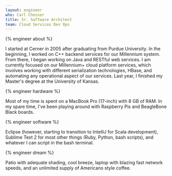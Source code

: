 ```yaml
---
layout: engineer
who: Carl Chesser
title: Sr. Software Architect
team: Cloud Services Dev Ops
---
```


{% engineer about %}

I started at Cerner in 2005 after graduating from Purdue University. In the beginning, I worked on C++ backend services for our Millennium system.  From there, I began working on Java and RESTful web services. I am currently focused on our Millennium+ cloud platform services, which involves working with different serialization technologies, HBase, and automating any operational aspect of our services. Last year, I finished my Master's degree at the University of Kansas.

{% engineer hardware %}

Most of my time is spent on a MacBook Pro (17-inch) with 8 GB of RAM. In my spare time, I've been playing around with Raspberry Pis and BeagleBone Black boards.

{% engineer software %}

Eclipse (however, starting to transition to IntelliJ for Scala development), Sublime Text 2 for most other things (Ruby, Python, bash scripts), and whatever I can script in the bash terminal.

{% engineer dream %}

Patio with adequate shading, cool breeze, laptop with blazing fast network speeds, and an unlimited supply of Americano style coffee.
